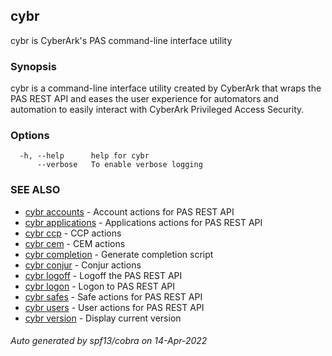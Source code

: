 ## cybr

cybr is CyberArk's PAS command-line interface utility

### Synopsis

cybr is a command-line interface utility created by CyberArk that
wraps the PAS REST API and eases the user experience for automators
and automation to easily interact with CyberArk Privileged Access
Security.

### Options

```
  -h, --help      help for cybr
      --verbose   To enable verbose logging
```

### SEE ALSO

* [cybr accounts](cybr_accounts.md)	 - Account actions for PAS REST API
* [cybr applications](cybr_applications.md)	 - Applications actions for PAS REST API
* [cybr ccp](cybr_ccp.md)	 - CCP actions
* [cybr cem](cybr_cem.md)	 - CEM actions
* [cybr completion](cybr_completion.md)	 - Generate completion script
* [cybr conjur](cybr_conjur.md)	 - Conjur actions
* [cybr logoff](cybr_logoff.md)	 - Logoff the PAS REST API
* [cybr logon](cybr_logon.md)	 - Logon to PAS REST API
* [cybr safes](cybr_safes.md)	 - Safe actions for PAS REST API
* [cybr users](cybr_users.md)	 - User actions for PAS REST API
* [cybr version](cybr_version.md)	 - Display current version

###### Auto generated by spf13/cobra on 14-Apr-2022

